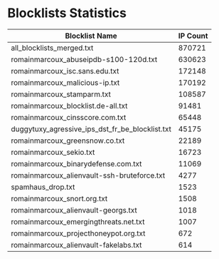 # Blocklists Statistics
| Blocklist Name | IP Count |
|----|----|
| all_blocklists_merged.txt | 870721 |
| romainmarcoux_abuseipdb-s100-120d.txt | 630623 |
| romainmarcoux_isc.sans.edu.txt | 172148 |
| romainmarcoux_malicious-ip.txt | 170192 |
| romainmarcoux_stamparm.txt | 108587 |
| romainmarcoux_blocklist.de-all.txt | 91481 |
| romainmarcoux_cinsscore.com.txt | 65448 |
| duggytuxy_agressive_ips_dst_fr_be_blocklist.txt | 45175 |
| romainmarcoux_greensnow.co.txt | 22189 |
| romainmarcoux_sekio.txt | 16723 |
| romainmarcoux_binarydefense.com.txt | 11069 |
| romainmarcoux_alienvault-ssh-bruteforce.txt | 4277 |
| spamhaus_drop.txt | 1523 |
| romainmarcoux_snort.org.txt | 1508 |
| romainmarcoux_alienvault-georgs.txt | 1018 |
| romainmarcoux_emergingthreats.net.txt | 1007 |
| romainmarcoux_projecthoneypot.org.txt | 672 |
| romainmarcoux_alienvault-fakelabs.txt | 614 |

